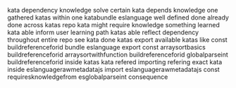 kata dependency knowledge solve certain kata depends knowledge one gathered katas within one katabundle eslanguage well defined done already done across katas repo kata might require knowledge something learned kata able inform user learning path katas able reflect dependency throughout entire repo see kata done katas export available katas like const buildreferenceforid bundle eslanguage export const arraysortbasics buildreferenceforid arraysortwithfunction buildreferenceforid globalparseint buildreferenceforid inside katas kata refered importing refering exact kata inside eslanguagerawmetadatajs import eslanguagerawmetadatajs const requiresknowledgefrom esglobalparseint consequence